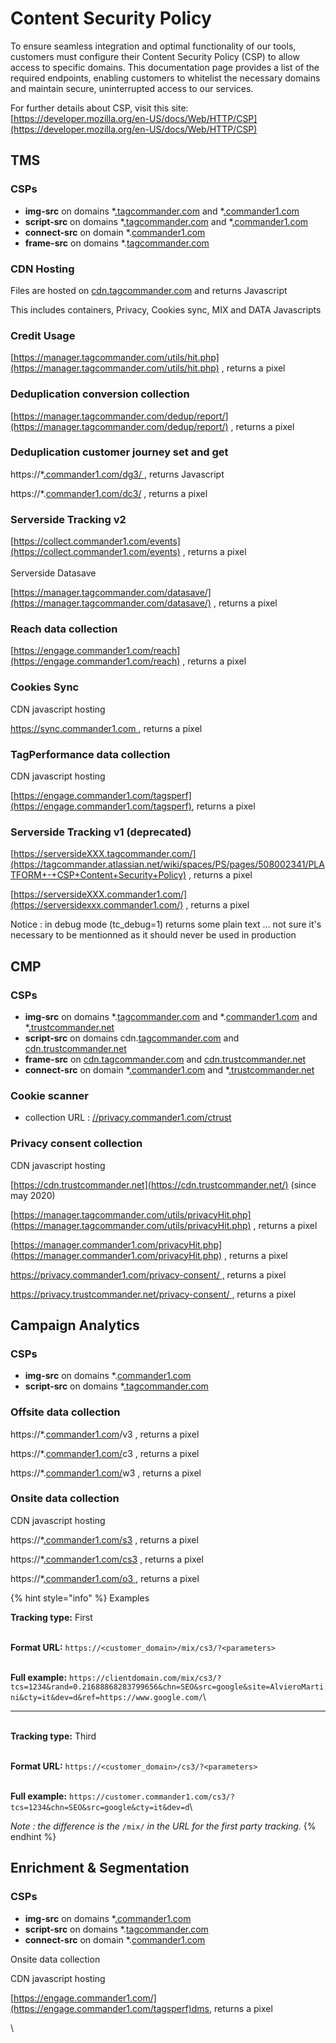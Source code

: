 # Content Security Policy

To ensure seamless integration and optimal functionality of our tools, customers must configure their Content Security Policy (CSP) to allow access to specific domains. This documentation page provides a list of the required endpoints, enabling customers to whitelist the necessary domains and maintain secure, uninterrupted access to our services.

For further details about CSP, visit this site:\
[https://developer.mozilla.org/en-US/docs/Web/HTTP/CSP](https://developer.mozilla.org/en-US/docs/Web/HTTP/CSP)

## TMS <a href="#tag" id="tag"></a>

### CSPs&#x20;

* **img-src** on domains \*[.tagcommander.com](https://tagcommander.com) and \*[.commander1.com](https://commander1.com/)
* **script-src** on domains \*[.tagcommander.com](https://tagcommander.com) and \*[.commander1.com](https://commander1.com)
* **connect-src** on domain \*.[commander1.com](http://commander1.com/)
* **frame-src** on domains \*.[tagcommander.com](http://tagcommander.com/)

### CDN Hosting

Files are hosted on [cdn.tagcommander.com](http://cdn.tagcommander.com/) and returns Javascript

This includes containers, Privacy, Cookies sync, MIX and DATA Javascripts

### Credit Usage

[https://manager.tagcommander.com/utils/hit.php](https://manager.tagcommander.com/utils/hit.php) , returns a pixel

### Deduplication conversion collection

[https://manager.tagcommander.com/dedup/report/](https://manager.tagcommander.com/dedup/report/) , returns a pixel

### Deduplication customer journey set and get

https://\*[.commander1.com/dg3/ ](https://commander1.com/), returns Javascript

https://\*.[commander1.com/dc3/](https://commander1.com/) , returns a pixel

### Serverside Tracking v2

[https://collect.commander1.com/events](https://collect.commander1.com/events) , returns a pixel\
\
Serverside Datasave

[https://manager.tagcommander.com/datasave/](https://manager.tagcommander.com/datasave/) , returns a pixel

### Reach data collection

[https://engage.commander1.com/reach](https://engage.commander1.com/reach) , returns a pixel

### Cookies Sync

CDN javascript hosting

[https://sync.commander1.com ](https://sync.commander1.com/), returns a pixel

### TagPerformance data collection

CDN javascript hosting

[https://engage.commander1.com/tagsperf](https://engage.commander1.com/tagsperf), returns a pixel

### Serverside Tracking v1 (deprecated)

[https://serversideXXX.tagcommander.com/](https://tagcommander.atlassian.net/wiki/spaces/PS/pages/508002341/PLATFORM+-+CSP+Content+Security+Policy) , returns a pixel

[https://serversideXXX.commander1.com/](https://serversidexxx.commander1.com/) , returns a pixel

Notice : in debug mode (tc\_debug=1) returns some plain text ... not sure it's necessary to be mentionned as it should never be used in production

## CMP <a href="#trust" id="trust"></a>

### CSPs

* **img-src** on domains \*.[tagcommander.com](http://tagcommander.com/) and \*.[commander1.com](http://commander1.com/) and \*[.trustcommander.net](https://www.trustcommander.net/)
* **script-src** on domains cdn.[tagcommander.com](http://tagcommander.com/) and [cdn.trustcommander.net](https://cdn.trustcommander.net/)
* **frame-src** on [cdn.tagcommander.com](http://cdn.tagcommander.com/) and [cdn.trustcommander.net](https://cdn.trustcommander.net/)
* **connect-src** on domain \*[.commander1.com](https://commander1.com/) and \*[.trustcommander.net](https://www.trustcommander.net/)

### Cookie scanner

* collection URL : [//privacy.commander1.com/ctrust](https://privacy.commander1.com/ctrust)

### Privacy consent collection

CDN javascript hosting

[https://cdn.trustcommander.net](https://cdn.trustcommander.net/) (since may 2020)

[https://manager.tagcommander.com/utils/privacyHit.php](https://manager.tagcommander.com/utils/privacyHit.php) , returns a pixel

[https://manager.commander1.com/privacyHit.php](https://manager.commander1.com/privacyHit.php) , returns a pixel

[https://privacy.commander1.com/privacy-consent/ ,](https://privacy.commander1.com/privacy-consent/,) returns a pixel

[https://privacy.trustcommander.net/privacy-consent/ ,](https://privacy.commander1.com/privacy-consent/,) returns a pixel

## Campaign Analytics <a href="#mix" id="mix"></a>

### CSPs&#x20;

* **img-src** on domains \*.[commander1.com](https://commander1.com/)
* **script-src** on domains \*[.tagcommander.com](http://tagcommander.com/)

### Offsite data collection

https://\*.[commander1.com](https://commander1.com)/v3 , returns a pixel

https://\*.[commander1.com/](http://commander1.com/v3)c3 , returns a pixel

https://\*.[commander1.com/](http://commander1.com/v3)w3 , returns a pixel

### Onsite data collection

CDN javascript hosting

https://\*[.commander1.com/s3](https://commander1.com/) , returns a pixel

https://\*[.commander1.com/cs3](https://commander1.com/) , returns a pixel

https://\*[.commander1.com/o3](https://commander1.com/)[ ](https://commander1.com/), returns a pixel



{% hint style="info" %}
Examples

**Tracking type:** First

\
**Format URL:** `https://<customer_domain>/mix/cs3/?<parameters>`

\
**Full example:** `https://clientdomain.com/mix/cs3/?tcs=1234&rand=0.21688868283799656&chn=SEO&src=google&site=AlvieroMartini&cty=it&dev=d&ref=https://www.google.com/`\


***

\
**Tracking type:** Third

\
**Format URL:** `https://<customer_domain>/cs3/?<parameters>`

\
**Full example:** `https://customer.commander1.com/cs3/?tcs=1234&chn=SEO&src=google&cty=it&dev=d`\


_Note : the difference is the_ `/mix/` _in the URL for the first party tracking._
{% endhint %}

## Enrichment & Segmentation <a href="#data" id="data"></a>

### CSPs&#x20;

* **img-src** on domains \*[.commander1.com](https://commander1.com/)
* **script-src** on domains \*.[tagcommander.com](http://tagcommander.com/)
* **connect-src** on domain \*.[commander1.com](http://commander1.com/)

Onsite data collection

CDN javascript hosting

[https://engage.commander1.com/](https://engage.commander1.com/tagsperf)dms, returns a pixel

\

